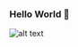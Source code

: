 ### Hello World 👋
![alt text](https://github.com/[EnaKrvavac]/[EnaKrvavac]/blob/[main]/ENA.jpg?raw=true)
<!--
**EnaKrvavac/EnaKrvavac** is a ✨ _special_ ✨ repository because its `README.md` (this file) appears on your GitHub profile.

Here are some ideas to get you started:

- 🔭 I’m currently working on ...
- 🌱 I’m currently learning ...
- 👯 I’m looking to collaborate on ...
- 🤔 I’m looking for help with ...
- 💬 Ask me about ...
- 📫 How to reach me: ...
- 😄 Pronouns: ...
- ⚡ Fun fact: ...
-->
